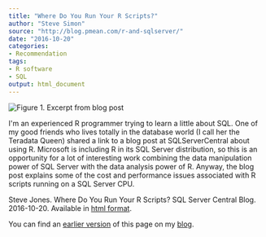 ```yaml
---
title: "Where Do You Run Your R Scripts?"
author: "Steve Simon"
source: "http://blog.pmean.com/r-and-sqlserver/"
date: "2016-10-20"
categories:
- Recommendation
tags:
- R software
- SQL
output: html_document
---
```


![Figure 1. Excerpt from blog post](http://www.pmean.com/new-images/16/r-and-sqlserver01.png)

<div class="notes">

I'm an experienced R programmer trying to learn a little about SQL. One of my good friends who lives totally in the database world (I call her the Teradata Queen) shared a link to a blog post at SQLServerCentral about using R. Microsoft is including R in its SQL Server distribution, so this is an opportunity for a lot of interesting work combining the data manipulation power of SQL Server with the data analysis power of R. Anyway, the blog post explains some of the cost and performance issues associated with R scripts running on a SQL Server CPU.

Steve Jones. Where Do You Run Your R Scripts? SQL Server Central Blog. 2016-10-20. Available in [html format][jon1].

You can find an [earlier version][sim1] of this page on my [blog][sim2].

[sim1]: http://blog.pmean.com/r-and-sqlserver/
[sim2]: http://blog.pmean.com

[jon1]: http://www.sqlservercentral.com/articles/Editorial/147834/

</div>
